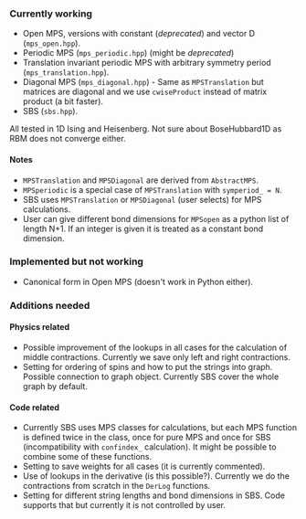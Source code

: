 ### Currently working
- Open MPS, versions with constant (*deprecated*) and vector D (`mps_open.hpp`).
- Periodic MPS (`mps_periodic.hpp`) (might be *deprecated*)
- Translation invariant periodic MPS with arbitrary symmetry period (`mps_translation.hpp`).
- Diagonal MPS (`mps_diagonal.hpp`) - Same as `MPSTranslation` but matrices are diagonal and we use `cwiseProduct` instead of matrix product (a bit faster).
- SBS (`sbs.hpp`).

All tested in 1D Ising and Heisenberg. Not sure about BoseHubbard1D as RBM does not converge either.

#### Notes
- `MPSTranslation` and `MPSDiagonal` are derived from `AbstractMPS`.
- `MPSperiodic` is a special case of `MPSTranslation` with `symperiod_ = N`.
- SBS uses `MPSTranslation` or `MPSDiagonal` (user selects) for MPS calculations.
- User can give different bond dimensions for `MPSopen` as a python list of length N+1. If an integer is given it is treated as a constant bond dimension.

### Implemented but not working
- Canonical form in Open MPS (doesn't work in Python either).

### Additions needed

#### Physics related
- Possible improvement of the lookups in all cases for the calculation of middle contractions. Currently we save only left and right contractions.
- Setting for ordering of spins and how to put the strings into graph. Possible connection to graph object. Currently SBS cover the whole graph by default.

#### Code related
- Currently SBS uses MPS classes for calculations, but each MPS function is defined twice in the class, once for pure MPS and once for SBS (incompatibility with `confindex_` calculation). It might be possible to combine some of these functions.
- Setting to save weights for all cases (it is currently commented).
- Use of lookups in the derivative (is this possible?). Currently we do the contractions from scratch in the `DerLog` functions.
- Setting for different string lengths and bond dimensions in SBS. Code supports that but currently it is not controlled by user.
